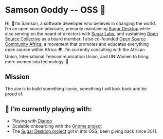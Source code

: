 # Samson Goddy -- OSS 🥑
Hi, 👋I’m Samson, a software developer who believes in changing the world. I’m an open source advocate, primarily maintaining [Sugar Desktop](https://github.com/sugarlabs) while also serving on the board of directors with [Sugar Labs](http://sugarlabs.org/), and sustaining  [Open Source Collective](https://www.oscollective.org/) as a board member. I also co-founded  [Open Source Community Africa](https://www.oscafrica.org), a movement that promotes and educates everything open source within Africa 🌍. I’m currently consulting with the African Union, International Telecommunication Union, and UN Women to bring more women into technology. 🚀

## Mission
The aim is to build something Iconic, something I will look back and be proud of. 


## 🌱 I’m currently playing with: 

- Playing with [Django](https://www.djangoproject.com/)
- Scalable onboarding with the [Gnome project](https://gitlab.gnome.org/Teams/Engagement/initiatives/scalable-onboarding)
- The [Sugar Desktop project](https://github.com/sugarlabs) got in into OSS, been giving back since 2011. 
